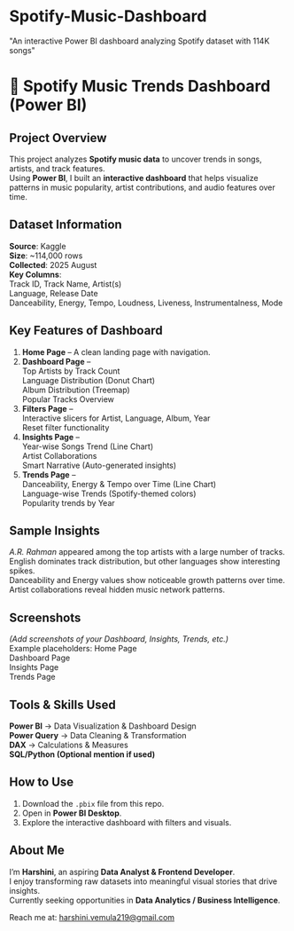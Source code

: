 # Spotify-Music-Dashboard
"An interactive Power BI dashboard analyzing Spotify dataset with 114K songs"
# 🎵 Spotify Music Trends Dashboard (Power BI)

## Project Overview
This project analyzes **Spotify music data** to uncover trends in songs, artists, and track features.  
Using **Power BI**, I built an **interactive dashboard** that helps visualize patterns in music popularity, artist contributions, and audio features over time.


##  Dataset Information
**Source**: Kaggle  
**Size**: ~114,000 rows  
**Collected**: 2025 August  
**Key Columns**:  
   Track ID, Track Name, Artist(s)  
   Language, Release Date  
   Danceability, Energy, Tempo, Loudness, Liveness, Instrumentalness, Mode  


##  Key Features of Dashboard
1. **Home Page** – A clean landing page with navigation.  
2. **Dashboard Page** –  
    Top Artists by Track Count  
    Language Distribution (Donut Chart)  
    Album Distribution (Treemap)  
    Popular Tracks Overview  
3. **Filters Page** –  
    Interactive slicers for Artist, Language, Album, Year  
    Reset filter functionality  
4. **Insights Page** –  
    Year-wise Songs Trend (Line Chart)  
    Artist Collaborations  
    Smart Narrative (Auto-generated insights)  
5. **Trends Page** –  
    Danceability, Energy & Tempo over Time (Line Chart)  
    Language-wise Trends (Spotify-themed colors)  
    Popularity trends by Year
   

##  Sample Insights
  *A.R. Rahman* appeared among the top artists with a large number of tracks.  
  English dominates track distribution, but other languages show interesting spikes.  
  Danceability and Energy values show noticeable growth patterns over time.  
  Artist collaborations reveal hidden music network patterns.  


##  Screenshots
*(Add screenshots of your Dashboard, Insights, Trends, etc.)*  
Example placeholders:
 Home Page  
 Dashboard Page  
 Insights Page  
 Trends Page  



##  Tools & Skills Used
 **Power BI** → Data Visualization & Dashboard Design  
 **Power Query** → Data Cleaning & Transformation  
 **DAX** → Calculations & Measures  
 **SQL/Python (Optional mention if used)**  



##  How to Use
1. Download the `.pbix` file from this repo.  
2. Open in **Power BI Desktop**.  
3. Explore the interactive dashboard with filters and visuals.  



##  About Me
I’m **Harshini**, an aspiring **Data Analyst & Frontend Developer**.  
I enjoy transforming raw datasets into meaningful visual stories that drive insights.  
Currently seeking opportunities in **Data Analytics / Business Intelligence**.  

Reach me at: harshini.vemula219@gmail.com  
